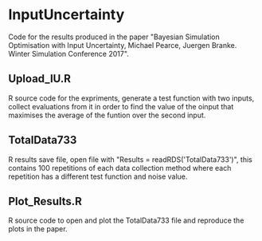 # InputUncertainty
Code for the results produced in the paper "Bayesian Simulation Optimisation with Input Uncertainty, Michael Pearce, Juergen Branke. Winter Simulation Conference 2017".

## Upload_IU.R
R source code for the expriments, generate a test function with two inputs, collect evaluations from it in order to find the value of the oinput that maximises the average of the funtion over the second input.

## TotalData733
R results save file, open file with "Results = readRDS('TotalData733')", this contains 100 repetitions of each data collection method where each repetition has a different test function and noise value.

## Plot_Results.R
R source code to open and plot the TotalData733 file and reproduce the plots in the paper.

